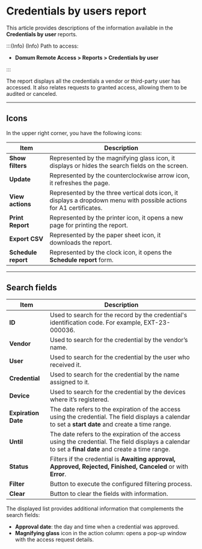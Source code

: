 # Credentials by users report

This article provides descriptions of the information available in the **Credentials by user** reports.

<!-- Fix callout -->
:::(Info) (Info)
Path to access:

- **Domum Remote Access > Reports > Credentials by user**

:::

The report displays all the credentials a vendor or third-party user has accessed. It also relates requests to granted access, allowing them to be audited or canceled.

---

## Icons

In the upper right corner, you have the following icons:

| Item | Description |
| --- | --- |
| **Show filters** | Represented by the magnifying glass icon, it displays or hides the search fields on the screen. |
| **Update** | Represented by the counterclockwise arrow icon, it refreshes the page. |
| **View actions**| Represented by the three vertical dots icon, it displays a dropdown menu with possible actions for A1 certificates. |
| **Print Report** | Represented by the printer icon, it opens a new page for printing the report. |
| **Export CSV** | Represented by the paper sheet icon, it downloads the report. |
| **Schedule report** | Represented by the clock icon, it opens the **Schedule report** form. |

---

## Search fields

| Item | Description |
| --- | --- |
| **ID** | Used to search for the record by the credential's identification code. For example, EXT-23-000036.|
| **Vendor** | Used to search for the credential by the vendor’s name. |
| **User** | Used to search for the credential by the user who received it. |
| **Credential** | Used to search for the credential by the name assigned to it. |
| **Device** | Used to search for the credential by the devices where it’s registered. |
| **Expiration Date** | The date refers to the expiration of the access using the credential. The field displays a calendar to set a **start date** and create a time range. |
| **Until** | The date refers to the expiration of the access using the credential. The field displays a calendar to set a **final date** and create a time range. |
|**Status** | Filters if the credential is **Awaiting approval, Approved, Rejected, Finished, Canceled** or with **Error**. |
| **Filter** | Button to execute the configured filtering process. |
| **Clear** | Button to clear the fields with information. |

The displayed list provides additional information that complements the search fields:

- **Approval date**: the day and time when a credential was approved.
- **Magnifying glass** icon in the action column: opens a pop-up window with the access request details.
